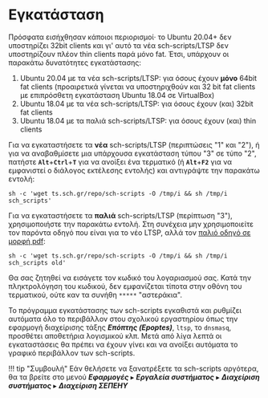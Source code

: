 # Εγκατάσταση

Πρόσφατα εισήχθησαν κάποιοι περιορισμοί· το Ubuntu 20.04+ δεν υποστηρίζει 32bit
clients και γι' αυτό τα νέα sch-scripts/LTSP δεν υποστηρίζουν πλέον thin
clients παρά μόνο fat. Έτσι, υπάρχουν οι παρακάτω δυνατότητες εγκατάστασης:

 1. Ubuntu 20.04 με τα νέα sch-scripts/LTSP: για όσους έχουν **μόνο**
    64bit fat clients (προαιρετικά γίνεται να υποστηριχθούν και 32 bit
    fat clients με επιπρόσθετη εγκατάσταση Ubuntu 18.04 σε VirtualBox)
 2. Ubuntu 18.04 με τα νέα sch-scripts/LTSP: για όσους έχουν (και) 32bit
    fat clients
 3. Ubuntu 18.04 με τα παλιά sch-scripts/LTSP: για όσους έχουν (και)
    thin clients

Για να εγκαταστήσετε τα **νέα** sch-scripts/LTSP (περιπτώσεις "1" και "2"), ή
για να αναβαθμίσετε μια υπάρχουσα εγκατάσταση τύπου "3" σε τύπο "2", πατήστε
**`Alt`**+**`Ctrl`**+**`T`** για να ανοίξει ένα τερματικό (ή **`Alt`**+**`F2`**
για να εμφανιστεί ο διάλογος εκτέλεσης εντολής) και αντιγράψτε την παρακάτω
εντολή:

```shell
sh -c 'wget ts.sch.gr/repo/sch-scripts -O /tmp/i && sh /tmp/i sch_scripts'
```

Για να εγκαταστήσετε τα **παλιά** sch-scripts/LTSP (περίπτωση "3"),
χρησιμοποιήστε την παρακάτω εντολή. Στη συνέχεια μην χρησιμοποιείτε τον παρόντα
οδηγό που είναι για το νέο LTSP, αλλά τον [παλιό οδηγό σε μορφή
pdf](https://ts.sch.gr/docs/odigies-egkatastasis-diaxirisis/364-ubuntu18-04ltsp):

```shell
sh -c 'wget ts.sch.gr/repo/sch-scripts -O /tmp/i && sh /tmp/i sch_scripts old'
```

Θα σας ζητηθεί να εισάγετε τον κωδικό του λογαριασμού σας. Κατά την
πληκτρολόγηση του κωδικού, δεν εμφανίζεται τίποτα στην οθόνη του τερματικού,
ούτε καν τα συνήθη `*****` "αστεράκια".

Το πρόγραμμα εγκατάστασης των sch-scripts εγκαθιστά και ρυθμίζει αυτόματα όλο
το περιβάλλον στου σχολικού εργαστηρίου όπως την εφαρμογή διαχείρισης τάξης
***Επόπτης (Epoptes)***, `ltsp`, το `dnsmasq`, προσθέτει αποθετήρια λογισμικού
κλπ. Μετά από λίγα λεπτά οι εγκαταστάσεις θα πρέπει να έχουν γίνει και να
ανοίξει αυτόματα το γραφικό περιβάλλον των sch-scripts.

!!! tip "Συμβουλή"
    Εάν θελήσετε να ξανατρέξετε τα sch-scripts αργότερα, θα τα βρείτε στο μενού
    ***Εφαρμογές*** ▸ ***Εργαλεία συστήματος*** ▸ ***Διαχείριση συστήματος*** ▸ ***Διαχείριση ΣΕΠΕΗΥ***
